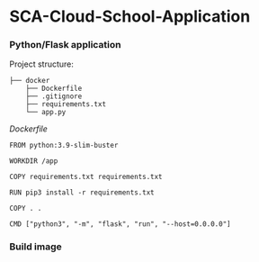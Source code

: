 # SCA-Cloud-School-Application

### Python/Flask application
Project structure:
```
├── docker
    ├── Dockerfile
    ├── .gitignore
    ├── requirements.txt
    └── app.py
```
*Dockerfile*
```
FROM python:3.9-slim-buster

WORKDIR /app

COPY requirements.txt requirements.txt

RUN pip3 install -r requirements.txt

COPY . .

CMD ["python3", "-m", "flask", "run", "--host=0.0.0.0"]
```

### Build image



